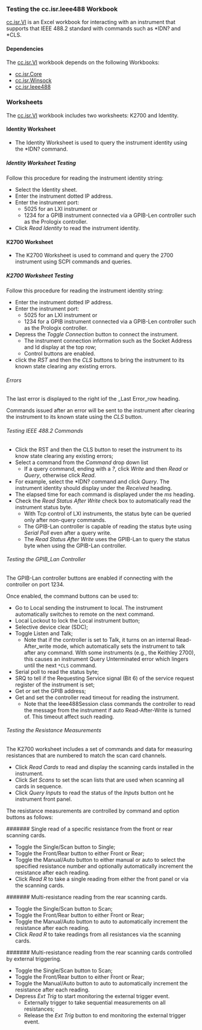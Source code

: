 ### Testing the cc.isr.Ieee488 Workbook

[cc.isr.VI] is an Excel workbook for interacting with an instrument that supports that IEEE 488.2 standard with commands such as *IDN? and *CLS.

#### Dependencies

The [cc.isr.VI] workbook depends on the following Workbooks:

* [cc.isr.Core]
* [cc.isr.Winsock]
* [cc.isr.Ieee488]

### Worksheets

The [cc.isr.VI] workbook includes two worksheets: K2700 and Identity.

#### Identity Worksheet

* The Identity Worksheet is used to query the instrument identity using the *IDN? command.

##### Identity Worksheet Testing

Follow this procedure for reading the instrument identity string:

* Select the Identity sheet.
* Enter the instrument dotted IP address.
* Enter the instrument port:
  * 5025 for an LXI instrument or
  * 1234 for a GPIB instrument connected via a GPIB-Len controller such as the Prologix controller.
* Click _Read Identity_ to read the instrument identity.

#### K2700 Worksheet

* The K2700 Worksheet is used to command and query the 2700 instrument using SCPI commands and queries.

##### K2700 Worksheet Testing 

Follow this procedure for reading the instrument identity string:

* Enter the instrument dotted IP address.
* Enter the instrument port:
  * 5025 for an LXI instrument or
  * 1234 for a GPIB instrument connected via a GPIB-Len controller such as the Prologix controller.
* Depress the _Toggle Connection_ button to connect the instrument.
	* The instrument connection information such as the Socket Address and Id display at the top row;
	* Control buttons are enabled.
* click the _RST_ and then the _CLS_ buttons to bring the instrument to its known state clearing any existing errors.
	
###### Errors

The last error is displayed to the right iof the _Last Error_row heading.  

Commands issued after an error will be sent to the instrument after clearing the instrument to its known state using the _CLS_ button.

###### Testing IEEE 488.2 Commands

* Click the RST and then the CLS button to reset the instrument to its know state clearing any existing errors;
* Select a command from the _Command_ drop down list
	* If a query command, ending with a _?_, click _Write_ and then _Read_ or _Query_, otherwise click _Read_.
* For example, select the *IDN? command and click _Query_. The instrument identity should display under the _Received_ heading. 
* The elapsed time for each command is displayed under the _ms_ heading.
* Check the _Read Status After Write_ check box to automatically read the instrument status byte. 
	* With Tcp control of LXI instruments, the status byte can be queried only after non-query commands. 
	* The GPIB-Lan controller is capable of reading the status byte using _Serial Poll_ even after a query write.
	* The _Read Status After Write_ uses the GPIB-Lan to query the status byte when using the GPIB-Lan controller. 
	
###### Testing the GPIB_Lan Controller

The GPIB-Lan controller buttons are enabled if connecting with the controller on port 1234.

Once enabled, the command buttons can be used to:

* Go to Local sending the instrument to local. The instrument automatically switches to remote on the next command.
* Local Lockout to lock the Local instrument button;
* Selective device clear (SDC);
* Toggle Listen and Talk;
	* Note that if the controller is set to Talk, it turns on an internal Read-After_write mode, which automatically sets the instrument to talk after any command. With some instruments (e.g., the Keithley 2700), this causes an instrument Query Unterminated error which lingers until the next `*CLS` command.
* Serial poll to read the status byte;
* SRQ to tell if the Requesting Service signal (Bit 6) of the service request register of the instrument is set;
* Get or set the GPIB address;
* Get and set the controller read timeout for reading the instrument.
	* Note that the Ieee488Session class commands the controller to read the message from the instrument if auto Read-After-Write is turned of. This timeout affect such reading.

###### Testing the Resistance Measurements

The K2700 worksheet includes a set of commands and data for measuring resistances that are numbered to match the scan card channels. 

* Click _Read Cards_ to read and display the scanning cards installed in the instrument.
* Click _Set Scans_ to set the scan lists that are used when scanning all cards in sequence.
* Click _Query Inputs_ to read the status of the _Inputs_ button ont he instrument front panel.

The resistance measurements are controlled by command and option buttons as follows:

####### Single read of a specific resistance from the front or rear scanning cards.

* Toggle the Single/Scan button to Single;
* Toggle the Front/Rear button to either Front or Rear;
* Toggle the Manual/Auto button to either manual or auto to select the specified resistance number and optionally automatically increment the resistance after each reading.
* Click _Read R_ to take a single reading from either the front panel or via the scanning cards.

####### Multi-resistance reading from the rear scanning cards.

* Toggle the Single/Scan button to Scan;
* Toggle the Front/Rear button to either Front or Rear;
* Toggle the Manual/Auto button to auto to automatically increment the resistance after each reading.
* Click _Read R_ to take readings from all resistances via the scanning cards.

####### Multi-resistance reading from the rear scanning cards controlled by external triggering.

* Toggle the Single/Scan button to Scan;
* Toggle the Front/Rear button to either Front or Rear;
* Toggle the Manual/Auto button to auto to automatically increment the resistance after each reading.
* Depress _Ext Trig_ to start monitoring the external trigger event.
	* Externally trigger to take sequential measurements on all resistances;
	* Release the _Ext Trig_ button to end monitoring the external trigger event.

[cc.isr.VI]: ./cc.isr.VI.xlsm
[cc.isr.Ieee488]: ./cc.isr.Ieee488.xlsm
[cc.isr.Winsock]: ./cc.isr.Winsock.xlsm
[cc.isr.Core]: ./cc.isr.Core.xlsm
